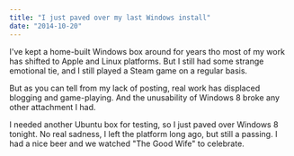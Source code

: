 ```yaml
---
title: "I just paved over my last Windows install"
date: "2014-10-20"
---
```


I've kept a home-built Windows box around for years tho most of my work has shifted to Apple and Linux platforms. But I still had some strange emotional tie, and I still played a Steam game on a regular basis.

But as you can tell from my lack of posting, real work has displaced blogging and game-playing. And the unusability of Windows 8 broke any other attachment I had.

I needed another Ubuntu box for testing, so I just paved over Windows 8 tonight. No real sadness, I left the platform long ago, but still a passing. I had a nice beer and we watched "The Good Wife" to celebrate.
